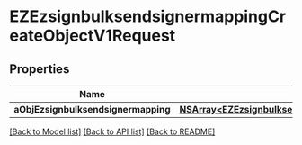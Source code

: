 # EZEzsignbulksendsignermappingCreateObjectV1Request

## Properties
Name | Type | Description | Notes
------------ | ------------- | ------------- | -------------
**aObjEzsignbulksendsignermapping** | [**NSArray&lt;EZEzsignbulksendsignermappingRequestCompound&gt;***](EZEzsignbulksendsignermappingRequestCompound.md) |  | 

[[Back to Model list]](../README.md#documentation-for-models) [[Back to API list]](../README.md#documentation-for-api-endpoints) [[Back to README]](../README.md)


